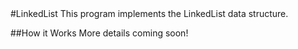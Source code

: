 <snippet>
#LinkedList
This program implements the LinkedList data structure. 

##How it Works
More details coming soon!
</snippet>
